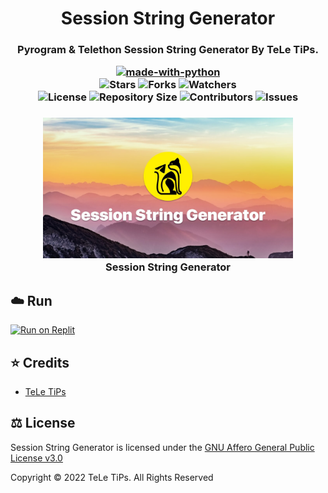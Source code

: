 <h1 align= center>Session String Generator</h1>
<h3 align = center>Pyrogram &amp; Telethon Session String Generator By TeLe TiPs.
<br>
    
<p align="center">
<a href="https://python.org"><img src="http://forthebadge.com/images/badges/made-with-python.svg" alt="made-with-python"></a>
<br>
    <img src="https://img.shields.io/github/stars/teletips/Session-String-Generator?style=for-the-badge" alt="Stars">
    <img src="https://img.shields.io/github/forks/teletips/Session-String-Generator?style=for-the-badge" alt="Forks">
    <img src="https://img.shields.io/github/watchers/teletips/Session-String-Generator?style=for-the-badge" alt="Watchers"> 
<br>
    <img src="https://img.shields.io/github/license/teletips/Session-String-Generator?style=for-the-badge" alt="License">
    <img src="https://img.shields.io/github/repo-size/teletips/Session-String-Generator?style=for-the-badge" alt="Repository Size">
    <img src="https://img.shields.io/github/contributors/teletips/Session-String-Generator?style=for-the-badge" alt="Contributors">
    <img src="https://img.shields.io/github/issues/teletips/Session-String-Generator?style=for-the-badge" alt="Issues">
</p>  


<h3 align="center">
    <img src="ssg.jpg" alt="Session String Generator logo" width="400">
    <br>
    Session String Generator
</h3>

## ☁️ Run

<a href="https://replit.com/@teletips/Session-String-Generator" rel="nofollow"><img src="https://camo.githubusercontent.com/ed88043d35f9639b195970d32ed1e93f5bd1445ae55bc8f0bf27f3b5574cf4e9/68747470733a2f2f7265706c69742e636f6d2f62616467652f6769746875622f5465616d556c74726f69642f556c74726f6964" alt="Run on Replit" data-canonical-src="https://replit.com/badge/github/teletips/Session-String-Generator" style="max-width: 100%;"></a>

## ⭐️ Credits
  
- [TeLe TiPs](https://github.com/teletips)

## ⚖️ License
  
Session String Generator is licensed under the [GNU Affero General Public License v3.0](https://github.com/teletips/Session-String-Generator/blob/main/LICENSE)

Copyright ©️ 2022 TeLe TiPs. All Rights Reserved
